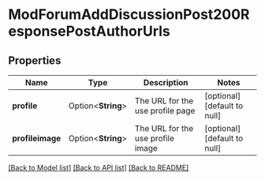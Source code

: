 # ModForumAddDiscussionPost200ResponsePostAuthorUrls

## Properties

Name | Type | Description | Notes
------------ | ------------- | ------------- | -------------
**profile** | Option<**String**> | The URL for the use profile page | [optional][default to null]
**profileimage** | Option<**String**> | The URL for the use profile image | [optional][default to null]

[[Back to Model list]](../README.md#documentation-for-models) [[Back to API list]](../README.md#documentation-for-api-endpoints) [[Back to README]](../README.md)



